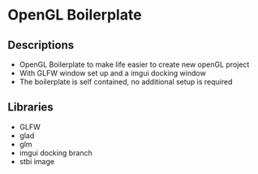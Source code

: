 # OpenGL Boilerplate

## Descriptions

- OpenGL Boilerplate to make life easier to create new openGL project
- With GLFW window set up and a imgui docking window
- The boilerplate is self contained, no additional setup is required

## Libraries

- GLFW
- glad
- glm
- imgui docking branch
- stbi image



